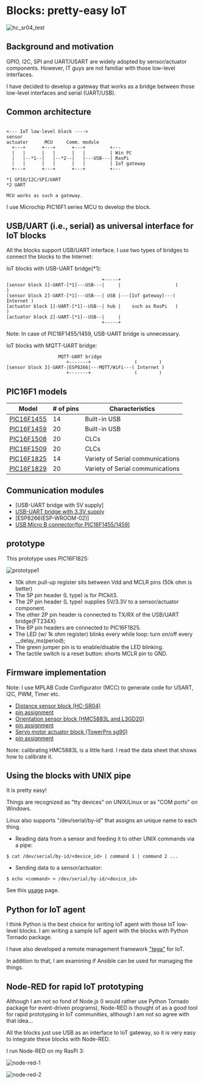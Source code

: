 # Blocks: pretty-easy IoT

![hc_sr04_test](./doc/hc_sr04_test.png)

## Background and motivation

GPIO, I2C, SPI and UART/USART are widely adopted by sensor/actuator components. However, IT guys are not familiar with those low-level interfaces.

I have decided to develop a gateway that works as a bridge between those low-level interfaces and serial (UART/USB).

## Common architecture

```

<--- IoT low-level block ---->
sensor
actuator      MCU     Comm. module
  +---+      +---+      +---+         +---
  |   |      |   |      |   |         | Win PC
  |   |--*1--|   |--*2--|   |---USB---| RasPi
  |   |      |   |      |   |         | IoT gateway
  +---+      +---+      +---+         +---

*1 GPIO/I2C/SPI/UART
*2 UART

MCU works as such a gateway.
```
I use Microchip PIC16F1 series MCU to develop the block.

## USB/UART (i.e., serial) as universal interface for IoT blocks

All the blocks support USB/UART interface. I use two types of bridges to connect the blocks to the Internet:

IoT blocks with USB-UART bridge(*1):
```
                                   +-----+                      
[sensor block 1]-UART-[*1]---USB---|     |                    (        )
[sensor block 2]-UART-[*1]---USB---| USB |---[IoT gateway]---( Internet )
[actuator block 1]-UART-[*1]--USB--| hub |    such as RasPi   (        )
[actuator block 2]-UART-[*1]--USB--|     |
                                   +-----+
```

Note: In case of PIC16F1455/1459, USB-UART bridge is unnecessary.

IoT blocks with MQTT-UART bridge:
```
                   MQTT-UART bridge
                      +-------+                (        )
[sensor block 3]-UART-|ESP8266|---MQTT/WiFi---( Internet )
                      +-------+                (        )            
```

## PIC16F1 models

|Model     |# of pins |Characteristics                 |
|----------|-----|--------------------------------|
|[PIC16F1455](http://ww1.microchip.com/downloads/en/DeviceDoc/40001639B.pdf)|14   |Built-in USB                    |
|[PIC16F1459](http://ww1.microchip.com/downloads/en/DeviceDoc/40001639B.pdf)|20   |Built-in USB                    |
|[PIC16F1508](http://ww1.microchip.com/downloads/en/DeviceDoc/41609A.pdf)|20   |CLCs                            |
|[PIC16F1509](http://ww1.microchip.com/downloads/en/DeviceDoc/41609A.pdf)|20   |CLCs                            |
|[PIC16F1825](http://ww1.microchip.com/downloads/en/DeviceDoc/41440A.pdf)|14   |Variety of Serial communications|
|[PIC16F1829](http://ww1.microchip.com/downloads/en/DeviceDoc/41440A.pdf)|20   |Variety of Serial communications|

## Communication modules

- [USB-UART bridge with 5V supply]
- [USB-UART bridge with 3.3V supply](./doc/STEP_DOWN.md)
- [ESP8266(ESP-WROOM-02)]
- [USB Micro B connector(for PIC16F1455/1459)](http://akizukidenshi.com/catalog/g/gK-06656/)

## prototype

This prototype uses PIC16F1825:

![prototype1](./doc/prototype1.png)

- 10k ohm pull-up register sits between Vdd and MCLR pins (50k ohm is better)
- The 5P pin header (L type) is for PICkit3.
- The 2P pin header (L type) supplies 5V/3.3V to a sensor/actuator component.
- The other 2P pin header is connected to TX/RX of the USB/UART bridge(FT234X)
- The 6P pin headers are connected to PIC16F1825.
- The LED (w/ 1k ohm register) blinks every while loop:
turn on/off every __delay_ms(period);
- The green jumper pin is to enable/disable the LED blinking.
- The tactile switch is a reset button: shorts MCLR pin to GND.

## Firmware implementation

Note: I use MPLAB Code Configurator (MCC) to generate code for USART, I2C, PWM, Timer etc.

- [Distance sensor block (HC-SR04)](./distance.X)
 - [pin assignment](./doc/distance_pin.png)
- [Orientation sensor block (HMC5883L and L3GD20)](./orientation.X)
 - [pin assignment](./doc/orientation_pin.png)
- [Servo motor actuator block (TowerPro sg90)](./servomotor.X)
 - [pin assignment](./doc/servomotor_pin.png)

Note: calibrating HMC5883L is a little hard. I read the data sheet that shows how to calibrate it.

## Using the blocks with UNIX pipe

It is pretty easy!

Things are recognized as "tty devices" on UNIX/Linux or as "COM ports" on Windows.

Linux also supports "/dev/serial/by-id" that assigns an unique name to each thing.

- Reading data from a sensor and feeding it to other UNIX commands via a pipe:
```
$ cat /dev/serial/by-id/<device_id> | command 1 | command 2 ...
```

- Sending data to a sensor/actuator:
```
$ echo <command> > /dev/serial/by-id/<device_id>
```

See this [usage](./doc/USAGE.md) page.

## Python for IoT agent

I think Python is the best choice for writing IoT agent with those IoT low-level blocks. I am writing a sample IoT agent with the blocks with Python Tornado package.

I have also developed a remote management framework ["tega"](https://github.com/araobp/tega) for IoT.

In addition to that, I am examining if Ansible can be used for managing the things.

## Node-RED for rapid IoT prototyping

Although I am not so fond of Node.js (I would rather use Python Tornado package for  event-driven programs), Node-RED is thought of as a good tool for rapid prototyping in IoT communities, although I am not so agree with that idea...

All the blocks just use USB as an interface to IoT gateway, so it is very easy to integrate these blocks with Node-RED.

I run Node-RED on my RasPi 3:

![node-red-1](./doc/node-red-1.png)

![node-red-2](./doc/node-red-2.png)
